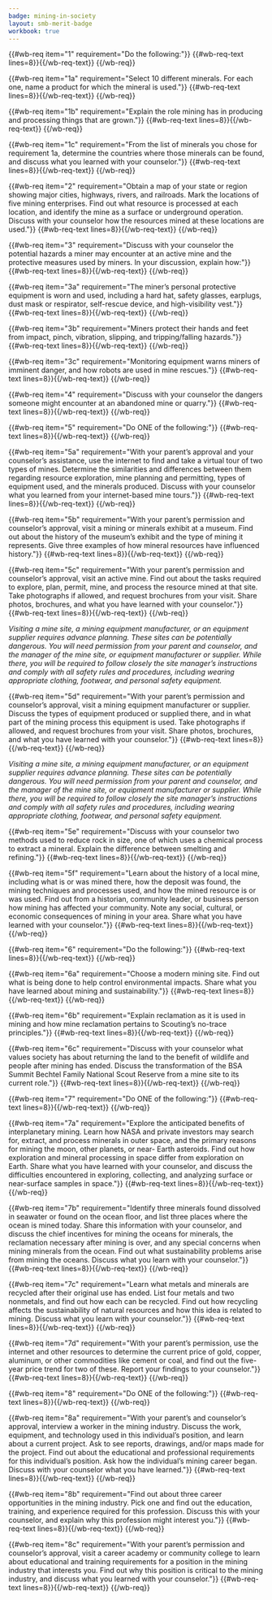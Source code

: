 ```yaml
---
badge: mining-in-society
layout: smb-merit-badge
workbook: true
---
```



{{#wb-req item="1" requirement="Do the following:"}}
{{#wb-req-text lines=8}}{{/wb-req-text}}
{{/wb-req}}

{{#wb-req item="1a" requirement="Select 10 different minerals. For each one, name a product for which the mineral is used."}}
{{#wb-req-text lines=8}}{{/wb-req-text}}
{{/wb-req}}

{{#wb-req item="1b" requirement="Explain the role mining has in producing and processing things that are grown."}}
{{#wb-req-text lines=8}}{{/wb-req-text}}
{{/wb-req}}

{{#wb-req item="1c" requirement="From the list of minerals you chose for requirement 1a, determine the countries where those minerals can be found, and discuss what you learned with your counselor."}}
{{#wb-req-text lines=8}}{{/wb-req-text}}
{{/wb-req}}

{{#wb-req item="2" requirement="Obtain a map of your state or region showing major cities, highways, rivers, and railroads. Mark the locations of five mining enterprises. Find out what resource is processed at each location, and identify the mine as a surface or underground operation. Discuss with your counselor how the resources mined at these locations are used."}}
{{#wb-req-text lines=8}}{{/wb-req-text}}
{{/wb-req}}

{{#wb-req item="3" requirement="Discuss with your counselor the potential hazards a miner may encounter at an active mine and the protective measures used by miners. In your discussion, explain how:"}}
{{#wb-req-text lines=8}}{{/wb-req-text}}
{{/wb-req}}

{{#wb-req item="3a" requirement="The miner’s personal protective equipment is worn and used, including a hard hat, safety glasses, earplugs, dust mask or respirator, self-rescue device, and high-visibility vest."}}
{{#wb-req-text lines=8}}{{/wb-req-text}}
{{/wb-req}}

{{#wb-req item="3b" requirement="Miners protect their hands and feet from impact, pinch, vibration, slipping, and tripping/falling hazards."}}
{{#wb-req-text lines=8}}{{/wb-req-text}}
{{/wb-req}}

{{#wb-req item="3c" requirement="Monitoring equipment warns miners of imminent danger, and how robots are used in mine rescues."}}
{{#wb-req-text lines=8}}{{/wb-req-text}}
{{/wb-req}}

{{#wb-req item="4" requirement="Discuss with your counselor the dangers someone might encounter at an abandoned mine or quarry."}}
{{#wb-req-text lines=8}}{{/wb-req-text}}
{{/wb-req}}

{{#wb-req item="5" requirement="Do ONE of the following:"}}
{{#wb-req-text lines=8}}{{/wb-req-text}}
{{/wb-req}}

{{#wb-req item="5a" requirement="With your parent’s approval and your counselor’s assistance, use the internet to find and take a virtual tour of two types of mines. Determine the similarities and differences between them regarding resource exploration, mine planning and permitting, types of equipment used, and the minerals produced. Discuss with your counselor what you learned from your internet-based mine tours."}}
{{#wb-req-text lines=8}}{{/wb-req-text}}
{{/wb-req}}

{{#wb-req item="5b" requirement="With your parent’s permission and counselor’s approval, visit a mining or minerals exhibit at a museum. Find out about the history of the museum’s exhibit and the type of mining it represents. Give three examples of how mineral resources have influenced history."}}
{{#wb-req-text lines=8}}{{/wb-req-text}}
{{/wb-req}}

{{#wb-req item="5c" requirement="With your parent’s permission and counselor’s approval, visit an active mine. Find out about the tasks required to explore, plan, permit, mine, and process the resource mined at that site. Take photographs if allowed, and request brochures from your visit. Share photos, brochures, and what you have learned with your counselor."}}
{{#wb-req-text lines=8}}{{/wb-req-text}}
{{/wb-req}}

*Visiting a mine site, a mining equipment manufacturer, or an equipment supplier requires advance planning. These sites can be potentially dangerous. You will need permission from your parent and counselor, and the manager of the mine site, or equipment manufacturer or supplier. While there, you will be required to follow closely the site manager’s instructions and comply with all safety rules and procedures, including wearing appropriate clothing, footwear, and personal safety equipment.*

{{#wb-req item="5d" requirement="With your parent’s permission and counselor’s approval, visit a mining equipment manufacturer or supplier. Discuss the types of equipment produced or supplied there, and in what part of the mining process this equipment is used. Take photographs if allowed, and request brochures from your visit. Share photos, brochures, and what you have learned with your counselor."}}
{{#wb-req-text lines=8}}{{/wb-req-text}}
{{/wb-req}}

*Visiting a mine site, a mining equipment manufacturer, or an equipment supplier requires advance planning. These sites can be potentially dangerous. You will need permission from your parent and counselor, and the manager of the mine site, or equipment manufacturer or supplier. While there, you will be required to follow closely the site manager’s instructions and comply with all safety rules and procedures, including wearing appropriate clothing, footwear, and personal safety equipment.*

{{#wb-req item="5e" requirement="Discuss with your counselor two methods used to reduce rock in size, one of which uses a chemical process to extract a mineral. Explain the difference between smelting and refining."}}
{{#wb-req-text lines=8}}{{/wb-req-text}}
{{/wb-req}}

{{#wb-req item="5f" requirement="Learn about the history of a local mine, including what is or was mined there, how the deposit was found, the mining techniques and processes used, and how the mined resource is or was used. Find out from a historian, community leader, or business person how mining has affected your community. Note any social, cultural, or economic consequences of mining in your area. Share what you have learned with your counselor."}}
{{#wb-req-text lines=8}}{{/wb-req-text}}
{{/wb-req}}

{{#wb-req item="6" requirement="Do the following:"}}
{{#wb-req-text lines=8}}{{/wb-req-text}}
{{/wb-req}}

{{#wb-req item="6a" requirement="Choose a modern mining site. Find out what is being done to help control environmental impacts. Share what you have learned about mining and sustainability."}}
{{#wb-req-text lines=8}}{{/wb-req-text}}
{{/wb-req}}

{{#wb-req item="6b" requirement="Explain reclamation as it is used in mining and how mine reclamation pertains to Scouting’s no-trace principles."}}
{{#wb-req-text lines=8}}{{/wb-req-text}}
{{/wb-req}}

{{#wb-req item="6c" requirement="Discuss with your counselor what values society has about returning the land to the benefit of wildlife and people after mining has ended. Discuss the transformation of the BSA Summit Bechtel Family National Scout Reserve from a mine site to its current role."}}
{{#wb-req-text lines=8}}{{/wb-req-text}}
{{/wb-req}}

{{#wb-req item="7" requirement="Do ONE of the following:"}}
{{#wb-req-text lines=8}}{{/wb-req-text}}
{{/wb-req}}

{{#wb-req item="7a" requirement="Explore the anticipated benefits of interplanetary mining. Learn how NASA and private investors may search for, extract, and process minerals in outer space, and the primary reasons for mining the moon, other planets, or near- Earth asteroids. Find out how exploration and mineral processing in space differ from exploration on Earth. Share what you have learned with your counselor, and discuss the difficulties encountered in exploring, collecting, and analyzing surface or near-surface samples in space."}}
{{#wb-req-text lines=8}}{{/wb-req-text}}
{{/wb-req}}

{{#wb-req item="7b" requirement="Identify three minerals found dissolved in seawater or found on the ocean floor, and list three places where the ocean is mined today. Share this information with your counselor, and discuss the chief incentives for mining the oceans for minerals, the reclamation necessary after mining is over, and any special concerns when mining minerals from the ocean. Find out what sustainability problems arise from mining the oceans. Discuss what you learn with your counselor."}}
{{#wb-req-text lines=8}}{{/wb-req-text}}
{{/wb-req}}

{{#wb-req item="7c" requirement="Learn what metals and minerals are recycled after their original use has ended. List four metals and two nonmetals, and find out how each can be recycled. Find out how recycling affects the sustainability of natural resources and how this idea is related to mining. Discuss what you learn with your counselor."}}
{{#wb-req-text lines=8}}{{/wb-req-text}}
{{/wb-req}}

{{#wb-req item="7d" requirement="With your parent’s permission, use the internet and other resources to determine the current price of gold, copper, aluminum, or other commodities like cement or coal, and find out the five-year price trend for two of these. Report your findings to your counselor."}}
{{#wb-req-text lines=8}}{{/wb-req-text}}
{{/wb-req}}

{{#wb-req item="8" requirement="Do ONE of the following:"}}
{{#wb-req-text lines=8}}{{/wb-req-text}}
{{/wb-req}}

{{#wb-req item="8a" requirement="With your parent’s and counselor’s approval, interview a worker in the mining industry. Discuss the work, equipment, and technology used in this individual’s position, and learn about a current project. Ask to see reports, drawings, and/or maps made for the project. Find out about the educational and professional requirements for this individual’s position. Ask how the individual’s mining career began. Discuss with your counselor what you have learned."}}
{{#wb-req-text lines=8}}{{/wb-req-text}}
{{/wb-req}}

{{#wb-req item="8b" requirement="Find out about three career opportunities in the mining industry. Pick one and find out the education, training, and experience required for this profession. Discuss this with your counselor, and explain why this profession might interest you."}}
{{#wb-req-text lines=8}}{{/wb-req-text}}
{{/wb-req}}

{{#wb-req item="8c" requirement="With your parent’s permission and counselor’s approval, visit a career academy or community college to learn about educational and training requirements for a position in the mining industry that interests you. Find out why this position is critical to the mining industry, and discuss what you learned with your counselor."}}
{{#wb-req-text lines=8}}{{/wb-req-text}}
{{/wb-req}}
